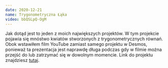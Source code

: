 ```yaml
---
date: 2020-12-21
name: Trygonometryczna Łąka
video: bbQSLpQ-OgM
---
```


Jak dotąd jest to jeden z moich największych projektów. W tym projekcie pojawia się mnóstwo kwiatów stworzonych z trygonometrycznych równań. Obok wstawiłem film YouTube zamiast samego projektu w Desmos, ponieważ ta prezentacja jest naprawdę długa podczas gdy w filmie można przejść do lub zatrzymać się w dowolnym momencie. Link do projektu znajdziesz [tutaj](https://www.desmos.com/calculator/v2fqg8i0kf).